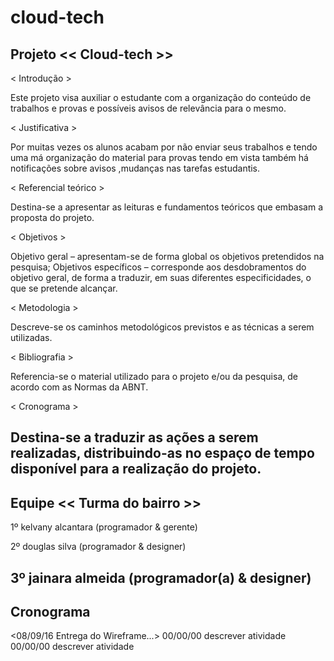 # cloud-tech

Projeto << Cloud-tech >>
-------------------------------------------------------------------------------------------------------------------------------
< Introdução >

   Este projeto visa auxiliar o estudante com a organização do conteúdo 
 de trabalhos e provas e possíveis avisos de relevância para o mesmo.
  
< Justificativa >

   Por muitas vezes os alunos acabam por não enviar seus trabalhos e 
  tendo uma má organização do material para provas tendo em vista 
  também há notificações sobre avisos ,mudanças nas tarefas estudantis.
   
< Referencial teórico >

 Destina-se a apresentar as leituras e fundamentos teóricos que embasam a proposta do projeto.
    
< Objetivos >

 Objetivo geral – apresentam-se de forma global os objetivos pretendidos na pesquisa;
 Objetivos específicos – corresponde aos desdobramentos do objetivo geral, de forma a traduzir, em suas diferentes especificidades, o que se pretende alcançar.
 
< Metodologia >

  Descreve-se os caminhos metodológicos previstos e as técnicas a serem utilizadas.
  
< Bibliografia >

  Referencia-se o material utilizado para o projeto e/ou da pesquisa, de acordo com as Normas da ABNT.
  
< Cronograma >

 Destina-se a traduzir as ações a serem realizadas, distribuindo-as no espaço de tempo disponível para a realização do projeto.
-------------------------------------------------------------------------------------------------------------------------------
Equipe << Turma do bairro >>
-----------------------------------------------
1º kelvany alcantara (programador & gerente)

2º douglas silva     (programador & designer)

3º jainara almeida   (programador(a) & designer)
-------------------------------------------------------------------------------------------------------------------------------
Cronograma
-----------------------------------------------
<08/09/16 Entrega do Wireframe...>
00/00/00 descrever atividade
00/00/00 descrever atividade
